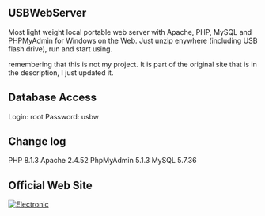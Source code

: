 ## USBWebServer

Most light weight local portable web server with Apache, PHP, MySQL and PHPMyAdmin for Windows on the Web. Just unzip enywhere (including USB flash drive), run and start using.

remembering that this is not my project. It is part of the original site that is in the description, I just updated it. 

## Database Access

Login: root
Password: usbw

## Change log

PHP 8.1.3
Apache 2.4.52
PhpMyAdmin 5.1.3
MySQL 5.7.36

## Official Web Site

[![Electronic](https://www.usbwebserver.net/images/upload/icons/electronic/publishing_black.svg)](https://www.usbwebserver.net/webserver/)
